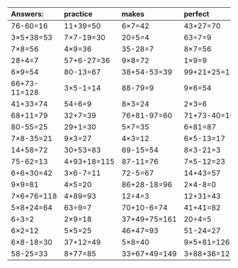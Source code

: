 | Answers: | practice | makes | perfect | ! |
| :--- | :--- | :--- | :--- | :--- |
| 76-60=16 | 11+39=50 | 6×7=42 | 43+27=70 | 8+32=40 | 
| 3×5+38=53 | 7×7-19=30 | 20÷5=4 | 63÷7=9 | 56+97+63=216 | 
| 7×8=56 | 4×9=36 | 35-28=7 | 8×7=56 | 39-32=7 | 
| 28÷4=7 | 57+6-27=36 | 9×8=72 | 1×9=9 | 49+3+47=99 | 
| 6×9=54 | 80-13=67 | 38+54-53=39 | 99+21+25=145 | 49+46=95 | 
| 66+73-11=128 | 3×5-1=14 | 88-79=9 | 9×6=54 | 29-12=17 | 
| 41+33=74 | 54÷6=9 | 8×3=24 | 2×3=6 | 30+4-6=28 | 
| 68+11=79 | 32+7=39 | 76+81-97=60 | 71+73-40=104 | 8×6-7=41 | 
| 80-55=25 | 29+1=30 | 5×7=35 | 6+81=87 | 9×4=36 | 
| 7×8-35=21 | 9×3=27 | 4×3=12 | 6×5-13=17 | 7×9=63 | 
| 14+58=72 | 30+53=83 | 69-15=54 | 8×3-21=3 | 45-41=4 | 
| 75-62=13 | 4+93+18=115 | 87-11=76 | 7×5-12=23 | 94-28=66 | 
| 6+6+30=42 | 3×6-7=11 | 72-5=67 | 14+43=57 | 6×8=48 | 
| 9×9=81 | 4×5=20 | 86+28-18=96 | 2×4-8=0 | 4×8=32 | 
| 7×6+76=118 | 4+89=93 | 12÷4=3 | 12+31=43 | 79+19=98 | 
| 5×8+24=64 | 63÷9=7 | 70+10-6=74 | 41+41=82 | 4×7=28 | 
| 6÷3=2 | 2×9=18 | 37+49+75=161 | 20÷4=5 | 5×3+33=48 | 
| 6×2=12 | 5×5=25 | 46+47=93 | 51-24=27 | 21÷7=3 | 
| 6×8-18=30 | 37+12=49 | 5×8=40 | 9×5+81=126 | 92+89+62=243 | 
| 58-25=33 | 8+77=85 | 33+67+49=149 | 3+88+36=127 | 7×7=49 | 
